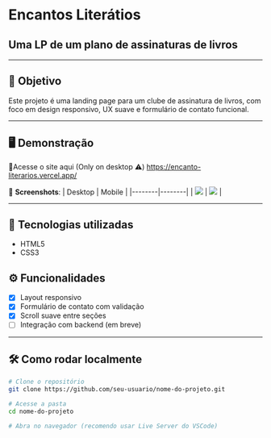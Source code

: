 <h1>Encantos Literátios</h1>

<h2>Uma LP de um plano de assinaturas de livros</h2>

---

<h2>🎯 Objetivo</h2>

Este projeto é uma landing page para um clube de assinatura de livros, com foco em design responsivo, UX suave e formulário de contato funcional.

---

<h2>🖥️ Demonstração</h2>

<a src="https://encanto-literarios.vercel.app/">🔗Acesse o site aqui (Only on desktop ⚠️)</a>
https://encanto-literarios.vercel.app/

📸 **Screenshots**:
| Desktop | Mobile |
|--------|--------|
| ![](./assets/desktop-preview.png) | ![](./assets/mobile-preview.png) |

---

<h2>🚀 Tecnologias utilizadas</h2>

- HTML5
- CSS3

  
<h2>⚙️ Funcionalidades</h2>

- [x] Layout responsivo
- [x] Formulário de contato com validação
- [x] Scroll suave entre seções
- [ ] Integração com backend (em breve)

---

## 🛠️ Como rodar localmente

```bash
# Clone o repositório
git clone https://github.com/seu-usuario/nome-do-projeto.git

# Acesse a pasta
cd nome-do-projeto

# Abra no navegador (recomendo usar Live Server do VSCode)
